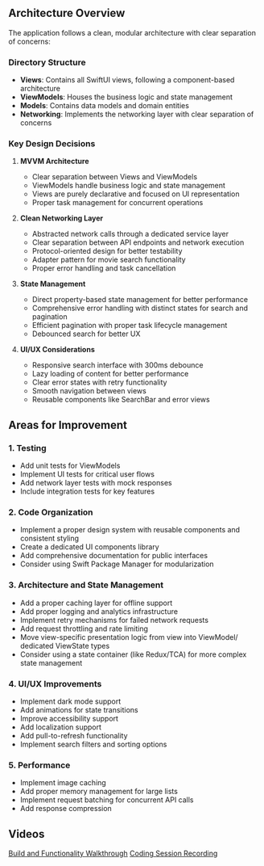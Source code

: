 ## Architecture Overview

The application follows a clean, modular architecture with clear separation of concerns:

### Directory Structure
- **Views**: Contains all SwiftUI views, following a component-based architecture
- **ViewModels**: Houses the business logic and state management
- **Models**: Contains data models and domain entities
- **Networking**: Implements the networking layer with clear separation of concerns

### Key Design Decisions

1. **MVVM Architecture**
   - Clear separation between Views and ViewModels
   - ViewModels handle business logic and state management
   - Views are purely declarative and focused on UI representation
   - Proper task management for concurrent operations

2. **Clean Networking Layer**
   - Abstracted network calls through a dedicated service layer
   - Clear separation between API endpoints and network execution
   - Protocol-oriented design for better testability
   - Adapter pattern for movie search functionality
   - Proper error handling and task cancellation

3. **State Management**
   - Direct property-based state management for better performance
   - Comprehensive error handling with distinct states for search and pagination
   - Efficient pagination with proper task lifecycle management
   - Debounced search for better UX

4. **UI/UX Considerations**
   - Responsive search interface with 300ms debounce
   - Lazy loading of content for better performance
   - Clear error states with retry functionality
   - Smooth navigation between views
   - Reusable components like SearchBar and error views
  
## Areas for Improvement

### 1. Testing
- Add unit tests for ViewModels
- Implement UI tests for critical user flows
- Add network layer tests with mock responses
- Include integration tests for key features

### 2. Code Organization
- Implement a proper design system with reusable components and consistent styling
- Create a dedicated UI components library
- Add comprehensive documentation for public interfaces
- Consider using Swift Package Manager for modularization

### 3. Architecture and State Management
- Add a proper caching layer for offline support
- Add proper logging and analytics infrastructure
- Implement retry mechanisms for failed network requests
- Add request throttling and rate limiting
- Move view-specific presentation logic from view into ViewModel/ dedicated ViewState types
- Consider using a state container (like Redux/TCA) for more complex state management

### 4. UI/UX Improvements
- Implement dark mode support
- Add animations for state transitions
- Improve accessibility support
- Add localization support
- Add pull-to-refresh functionality
- Implement search filters and sorting options

### 5. Performance
- Implement image caching
- Add proper memory management for large lists
- Implement request batching for concurrent API calls
- Add response compression

## Videos
[Build and Functionality Walkthrough](https://drive.google.com/file/d/1L7h8EcS5mqHPj84q_7syaqf5cykSJymj/view?usp=sharing)
[Coding Session Recording](https://drive.google.com/file/d/1PZqjgsZGxKMzbNg97vqYV0gZ9btcA9Q7/view?usp=sharing)

